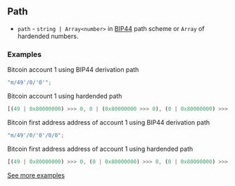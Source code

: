 ## Path

-   `path` - `string | Array<number>` in [BIP44](https://github.com/trezor/trezor-firmware/blob/master/docs/misc/coins-bip44-paths.md#bip-44-derivation-paths) path scheme or `Array` of hardended numbers.

### Examples

Bitcoin account 1 using BIP44 derivation path

```javascript
"m/49'/0/'0'";
```

Bitcoin account 1 using hardended path

```javascript
[(49 | 0x80000000) >>> 0, 0 | (0x80000000 >>> 0), (0 | 0x80000000) >>> 0];
```

Bitcoin first address address of account 1 using BIP44 derivation path

```javascript
"m/49'/0/'0'/0/0";
```

Bitcoin first address address of account 1 using hardended path

```javascript
[(49 | 0x80000000) >>> 0, (0 | 0x80000000) >>> 0, (0 | 0x80000000) >>> 0, 0, 0];
```

[See more examples](https://github.com/bitcoin/bips/blob/master/bip-0044.mediawiki#examples)
